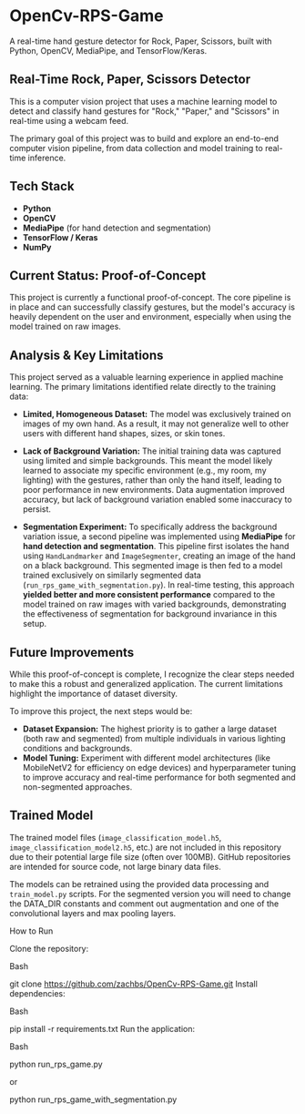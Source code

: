 # OpenCv-RPS-Game
A real-time hand gesture detector for Rock, Paper, Scissors, built with Python, OpenCV, MediaPipe, and TensorFlow/Keras.

## Real-Time Rock, Paper, Scissors Detector
This is a computer vision project that uses a machine learning model to detect and classify hand gestures for "Rock," "Paper," and "Scissors" in real-time using a webcam feed.

The primary goal of this project was to build and explore an end-to-end computer vision pipeline, from data collection and model training to real-time inference.

## Tech Stack
* **Python**
* **OpenCV**
* **MediaPipe** (for hand detection and segmentation)
* **TensorFlow / Keras**
* **NumPy**

## Current Status: Proof-of-Concept
This project is currently a functional proof-of-concept. The core pipeline is in place and can successfully classify gestures, but the model's accuracy is heavily dependent on the user and environment, especially when using the model trained on raw images.

## Analysis & Key Limitations
This project served as a valuable learning experience in applied machine learning. The primary limitations identified relate directly to the training data:

* **Limited, Homogeneous Dataset:** The model was exclusively trained on images of my own hand. As a result, it may not generalize well to other users with different hand shapes, sizes, or skin tones.
* **Lack of Background Variation:** The initial training data was captured using limited and simple backgrounds. This meant the model likely learned to associate my specific environment (e.g., my room, my lighting) with the gestures, rather than only the hand itself, leading to poor performance in new environments. Data augmentation improved accuracy, but lack of background variation enabled some inaccuracy to persist.

* **Segmentation Experiment:** To specifically address the background variation issue, a second pipeline was implemented using **MediaPipe** for **hand detection and segmentation**. This pipeline first isolates the hand using `HandLandmarker` and `ImageSegmenter`, creating an image of the hand on a black background. This segmented image is then fed to a model trained exclusively on similarly segmented data (`run_rps_game_with_segmentation.py`). In real-time testing, this approach **yielded better and more consistent performance** compared to the model trained on raw images with varied backgrounds, demonstrating the effectiveness of segmentation for background invariance in this setup.

## Future Improvements
While this proof-of-concept is complete, I recognize the clear steps needed to make this a robust and generalized application. The current limitations highlight the importance of dataset diversity.

To improve this project, the next steps would be:

* **Dataset Expansion:** The highest priority is to gather a large dataset (both raw and segmented) from multiple individuals in various lighting conditions and backgrounds.
* **Model Tuning:** Experiment with different model architectures (like MobileNetV2 for efficiency on edge devices) and hyperparameter tuning to improve accuracy and real-time performance for both segmented and non-segmented approaches.

## Trained Model

The trained model files (`image_classification_model.h5`, `image_classification_model2.h5`, etc.) are not included in this repository due to their potential large file size (often over 100MB). GitHub repositories are intended for source code, not large binary data files.

The models can be retrained using the provided data processing and `train_model.py` scripts. For the segmented version you will need to change the DATA_DIR constants and comment out augmentation and one of the convolutional layers and max pooling layers.

How to Run

Clone the repository:

Bash

git clone https://github.com/zachbs/OpenCv-RPS-Game.git
Install dependencies:

Bash

pip install -r requirements.txt
Run the application:

Bash

python run_rps_game.py

or

python run_rps_game_with_segmentation.py
